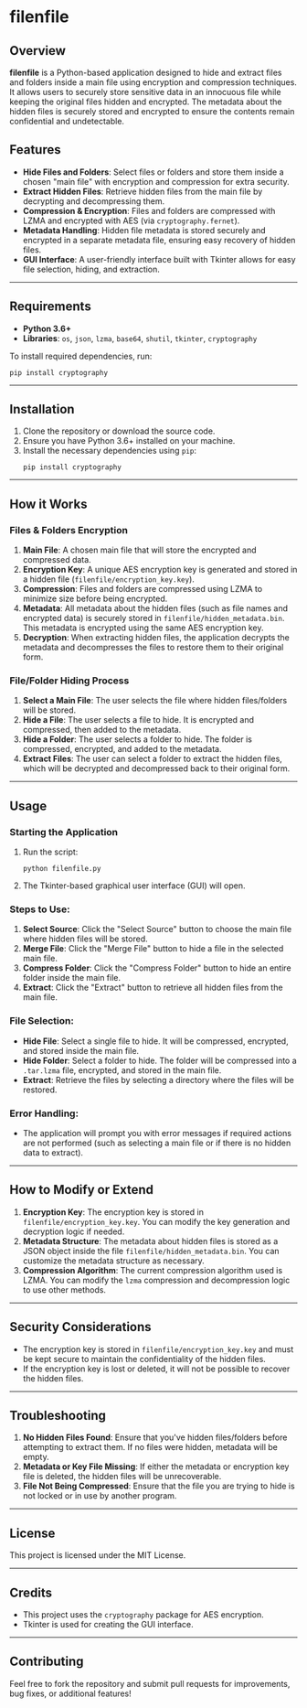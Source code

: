 # filenfile

## Overview
**filenfile** is a Python-based application designed to hide and extract files and folders inside a main file using encryption and compression techniques. It allows users to securely store sensitive data in an innocuous file while keeping the original files hidden and encrypted. The metadata about the hidden files is securely stored and encrypted to ensure the contents remain confidential and undetectable.

## Features
- **Hide Files and Folders**: Select files or folders and store them inside a chosen "main file" with encryption and compression for extra security.
- **Extract Hidden Files**: Retrieve hidden files from the main file by decrypting and decompressing them.
- **Compression & Encryption**: Files and folders are compressed with LZMA and encrypted with AES (via `cryptography.fernet`).
- **Metadata Handling**: Hidden file metadata is stored securely and encrypted in a separate metadata file, ensuring easy recovery of hidden files.
- **GUI Interface**: A user-friendly interface built with Tkinter allows for easy file selection, hiding, and extraction.

---

## Requirements
- **Python 3.6+**
- **Libraries**: `os`, `json`, `lzma`, `base64`, `shutil`, `tkinter`, `cryptography`

To install required dependencies, run:
```
pip install cryptography
```

---

## Installation

1. Clone the repository or download the source code.
2. Ensure you have Python 3.6+ installed on your machine.
3. Install the necessary dependencies using `pip`:
   ```
   pip install cryptography
   ```

---

## How it Works

### Files & Folders Encryption
1. **Main File**: A chosen main file that will store the encrypted and compressed data.
2. **Encryption Key**: A unique AES encryption key is generated and stored in a hidden file (`filenfile/encryption_key.key`).
3. **Compression**: Files and folders are compressed using LZMA to minimize size before being encrypted.
4. **Metadata**: All metadata about the hidden files (such as file names and encrypted data) is securely stored in `filenfile/hidden_metadata.bin`. This metadata is encrypted using the same AES encryption key.
5. **Decryption**: When extracting hidden files, the application decrypts the metadata and decompresses the files to restore them to their original form.

### File/Folder Hiding Process
1. **Select a Main File**: The user selects the file where hidden files/folders will be stored.
2. **Hide a File**: The user selects a file to hide. It is encrypted and compressed, then added to the metadata.
3. **Hide a Folder**: The user selects a folder to hide. The folder is compressed, encrypted, and added to the metadata.
4. **Extract Files**: The user can select a folder to extract the hidden files, which will be decrypted and decompressed back to their original form.

---

## Usage

### Starting the Application
1. Run the script:
   ```
   python filenfile.py
   ```
2. The Tkinter-based graphical user interface (GUI) will open.

### Steps to Use:
1. **Select Source**: Click the "Select Source" button to choose the main file where hidden files will be stored.
2. **Merge File**: Click the "Merge File" button to hide a file in the selected main file.
3. **Compress Folder**: Click the "Compress Folder" button to hide an entire folder inside the main file.
4. **Extract**: Click the "Extract" button to retrieve all hidden files from the main file.

### File Selection:
- **Hide File**: Select a single file to hide. It will be compressed, encrypted, and stored inside the main file.
- **Hide Folder**: Select a folder to hide. The folder will be compressed into a `.tar.lzma` file, encrypted, and stored in the main file.
- **Extract**: Retrieve the files by selecting a directory where the files will be restored.

### Error Handling:
- The application will prompt you with error messages if required actions are not performed (such as selecting a main file or if there is no hidden data to extract).

---

## How to Modify or Extend
1. **Encryption Key**: The encryption key is stored in `filenfile/encryption_key.key`. You can modify the key generation and decryption logic if needed.
2. **Metadata Structure**: The metadata about hidden files is stored as a JSON object inside the file `filenfile/hidden_metadata.bin`. You can customize the metadata structure as necessary.
3. **Compression Algorithm**: The current compression algorithm used is LZMA. You can modify the `lzma` compression and decompression logic to use other methods.

---

## Security Considerations
- The encryption key is stored in `filenfile/encryption_key.key` and must be kept secure to maintain the confidentiality of the hidden files.
- If the encryption key is lost or deleted, it will not be possible to recover the hidden files.

---

## Troubleshooting
1. **No Hidden Files Found**: Ensure that you've hidden files/folders before attempting to extract them. If no files were hidden, metadata will be empty.
2. **Metadata or Key File Missing**: If either the metadata or encryption key file is deleted, the hidden files will be unrecoverable.
3. **File Not Being Compressed**: Ensure that the file you are trying to hide is not locked or in use by another program.

---

## License
This project is licensed under the MIT License.

---

## Credits
- This project uses the `cryptography` package for AES encryption.
- Tkinter is used for creating the GUI interface.

---

## Contributing
Feel free to fork the repository and submit pull requests for improvements, bug fixes, or additional features!
